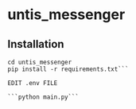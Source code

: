 # untis_messenger

## Installation

```git clone https://github.com/beammedown/untis_messenger
cd untis_messenger
pip install -r requirements.txt```

EDIT .env FILE

```python main.py```
